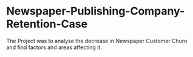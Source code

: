 # Newspaper-Publishing-Company-Retention-Case

The Project was to analyse the decrease in Newspaper Customer Churn and find factors and areas affecting it.
